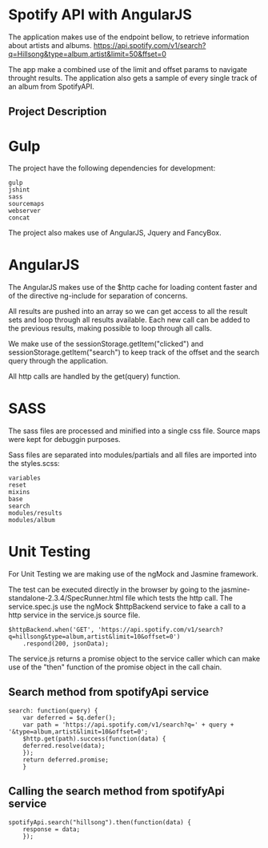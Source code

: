 # Spotify API with AngularJS

The application makes use of the endpoint bellow, to retrieve information about artists and albums. 
https://api.spotify.com/v1/search?q=Hillsong&type=album,artist&limit=50&ffset=0

The app make a combined use of the limit and offset params to navigate throught results.
The application also gets a sample of every single track of an album from SpotifyAPI.


## Project Description


# Gulp

The project have the following dependencies for development:

	gulp
	jshint
	sass 
	sourcemaps 
	webserver 
	concat 

The project also makes use of AngularJS, Jquery and FancyBox.


# AngularJS

The AngularJS makes use of the $http cache for loading content faster and of the directive ng-include for separation of concerns.

All results are pushed into an array so we can get access to all the result sets and loop through all results available. Each new call can be added to the previous results, making possible to loop through all calls.

We make use of the sessionStorage.getItem("clicked") and sessionStorage.getItem("search") to keep track of the offset and the search query through the application.

All http calls are handled by the get(query) function.

# SASS

The sass files are processed and minified into a single css file. Source maps were kept for debuggin purposes. 

Sass files are separated into modules/partials and all files are imported into the styles.scss: 

	variables
	reset
	mixins
	base
	search
	modules/results
	modules/album
	
# Unit Testing

For Unit Testing we are making use of the ngMock and Jasmine framework. 

The test can be executed directly in the browser by going to the jasmine-standalone-2.3.4/SpecRunner.html file which tests the http call. The service.spec.js use the ngMock $httpBackend service to fake a call to a http service in the service.js source file. 
	
	$httpBackend.when('GET', 'https://api.spotify.com/v1/search?q=hillsong&type=album,artist&limit=10&offset=0')
    	.respond(200, jsonData);
	
The service.js returns a promise object to the service caller which can make use of the "then" function of the promise object in the call chain.

## Search method from spotifyApi service

	search: function(query) {
        var deferred = $q.defer();
        var path = 'https://api.spotify.com/v1/search?q=' + query + '&type=album,artist&limit=10&offset=0';
        $http.get(path).success(function(data) {
        deferred.resolve(data);
        });
        return deferred.promise;
      	}
	
## Calling the search method from spotifyApi service

	spotifyApi.search("hillsong").then(function(data) {
      	response = data;
    	});
	

